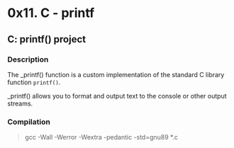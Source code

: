 # 0x11. C - printf

## C: printf() project

### Description

The _printf() function is a custom implementation of the standard C library function `printf()`.

_printf() allows you to format and output text to the console or other output streams.

### Compilation

> gcc -Wall -Werror -Wextra -pedantic -std=gnu89 *.c

